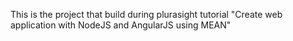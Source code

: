 This is the project that build during plurasight tutorial "Create web application with NodeJS and AngularJS using MEAN"